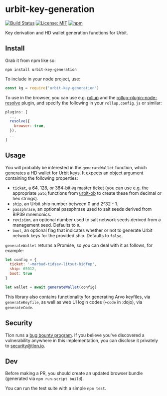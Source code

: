 # urbit-key-generation

[![Build Status](https://secure.travis-ci.org/urbit/urbit-key-generation.png)](http://travis-ci.org/urbit/urbit-key-generation)
[![License: MIT](https://img.shields.io/badge/License-MIT-yellow.svg)](https://opensource.org/licenses/MIT)
[![npm](https://img.shields.io/npm/v/urbit-key-generation.svg)](https://www.npmjs.com/package/urbit-key-generation)

Key derivation and HD wallet generation functions for Urbit.

## Install

Grab it from npm like so:

```
npm install urbit-key-generation
```

To include in your node project, use:

``` javascript
const kg = require('urbit-key-generation')
```

To use in the browser, you can use e.g. [rollup][roll] and the
[rollup-plugin-node-resolve][rpnr] plugin, and specify the following in your
`rollup.config.js` or similar:

``` javascript
plugins: [
  ..,
  resolve({
    browser: true,
  }),
  ..
]
```

## Usage

You will probably be interested in the `generateWallet` function, which
generates a HD wallet for Urbit keys.  It expects an object argument containing
the following properties:

* `ticket`, a 64, 128, or 384-bit `@q` master ticket (you can use e.g. the
  appropriate `patq` functions from [urbit-ob][urbo] to create these from
  decimal or hex strings).
* `ship`, an Urbit ship number between 0 and 2^32 - 1.
* `passphrase`, an optional passphrase used to salt seeds derived from BIP39
  mnemonics.
* `revision`, an optional number used to salt network seeds derived from a
  management seed.  Defaults to `0`.
* `boot`, an optional flag that indicates whether or not to generate Urbit
  network keys for the provided ship.  Defaults to `false`.

`generateWallet` returns a Promise, so you can deal with it as follows, for
example:

``` javascript
let config = {
  ticket: '~marbud-tidsev-litsut-hidfep',
  ship: 65012,
  boot: true
}

let wallet = await generateWallet(config)
```

This library also contains functionality for generating Arvo keyfiles, via
`generateKeyfile`, as well as web UI login codes (`+code` in :dojo), via
`generateCode`.

## Security

Tlon runs a [bug bounty program][bugs].  If you believe you've discovered a
vulnerability anywhere in this implementation, you can disclose it privately to
[security@tlon.io][sect].

## Dev

Before making a PR, you should create an updated browser bundle (generated via
`npm run-script build`).

You can run the test suite with a simple `npm test`.

[urbo]: https://www.npmjs.com/package/urbit-ob
[roll]: https://rollupjs.org/guide/en
[rpnr]: https://github.com/rollup/rollup-plugin-node-resolve
[bugs]: https://urbit.org/bounties/
[sect]: mailto:security@tlon.io

